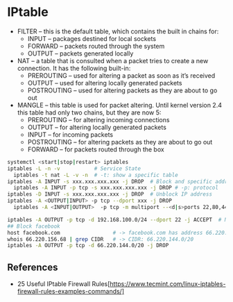 # IPtable

- FILTER – this is the default table, which contains the built in chains for:
  - INPUT  – packages destined for local sockets
  - FORWARD – packets routed through the system
  - OUTPUT – packets generated locally
- NAT – a table that is consulted when a packet tries to create a new connection. It has the following built-in:
  - PREROUTING – used for altering a packet as soon as it’s received
  - OUTPUT – used for altering locally generated packets
  - POSTROUTING – used for altering packets as they are about to go out
- MANGLE – this table is used for packet altering. Until kernel version 2.4 this table had only two chains, but they are now 5:
  - PREROUTING – for altering incoming connections
  - OUTPUT – for altering locally generated  packets
  - INPUT – for incoming packets
  - POSTROUTING – for altering packets as they are about to go out
  - FORWARD – for packets routed through the box

```sh
systemctl <start|stop|restart> iptables
iptables -L -n -v           # Service State
  iptables -t nat -L -v -n  # -t: show a specific table
iptables -A INPUT -s xxx.xxx.xxx.xxx -j DROP  # Block and specific address
  iptables -A INPUT -p tcp -s xxx.xxx.xxx.xxx -j DROP # -p: protocol
iptables -D INPUT -s xxx.xxx.xxx.xxx -j DROP  # Unblock IP address
iptables -A <OUTPUT|INPUT> -p tcp --dport xxx -j DROP
  iptables -A <INPUT|OUTPUT>  -p tcp -m multiport --<d|s>ports 22,80,443 -j ACCEPT  # multiple ports

iptables -A OUTPUT -p tcp -d 192.168.100.0/24 --dport 22 -j ACCEPT  # Network range on port 22
## Block facebook
host facebook.com                 # -> facebook.com has address 66.220.156.68
whois 66.220.156.68 | grep CIDR   # -> CIDR: 66.220.144.0/20
iptables -A OUTPUT -p tcp -d 66.220.144.0/20 -j DROP
```

## References

- 25 Useful IPtable Firewall Rules[https://www.tecmint.com/linux-iptables-firewall-rules-examples-commands/]
